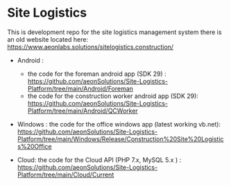 # Site Logistics 
 This is development repo for the site logistics management system
there is an old website located here:
https://www.aeonlabs.solutions/sitelogistics.construction/

- Android : 
   - the code for the foreman android app (SDK 29) : https://github.com/aeonSolutions/Site-Logistics-Platform/tree/main/Android/Foreman
   - the code for the construction worker android app (SDK 29): https://github.com/aeonSolutions/Site-Logistics-Platform/tree/main/Android/QCWorker
  
- Windows : the code for the office windows app (latest working vb.net): https://github.com/aeonSolutions/Site-Logistics-Platform/tree/main/Windows/Release/Construction%20Site%20Logistics%20Office

- Cloud: the code for the Cloud API (PHP 7.x, MySQL 5.x ) : https://github.com/aeonSolutions/Site-Logistics-Platform/tree/main/Cloud/Current
